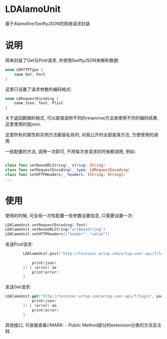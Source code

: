 # LDAlamoUnit

基于Alamofire/SwiftyJSON的网络请求封装

# 说明
简单封装了Get与Post请求, 并使用SwiftyJSON来解析数据:

```Swift
enum LDHTTPType {
    case Get, Post
}
```

这里只设置了请求参数的编码格式:

```Swift
enum LDRequestEncoding {
    case Json, Text, Plist
}
```

关于返回数据的格式, 可以直接调用不同的response方法来使用不同的编码结果, 这里使用的是json.

这里所有的属性和实例方法都是私有的, 对我公开的全部是类方法, 方便使用的调用.

一些配置的方法, 调用一次即可, 不用每次发请求的时候都调用, 例如:
```Swift

class func setBaseURLString(_ string: String)
class func setRequestEncoding(_ type: LDRequestEncoding)
class func setHTTPHeaders(_ headers: [String: String])
...
```

# 使用

使用的时候, 可全局一次性配置一些参数设置信息, 只需要设置一次:
```Swift
LDAlamoUnit.setRequestEncoding(.Text)
LDAlamoUnit.setBaseURLString("urlBaseString")
LDAlamoUnit.setHTTPHeaders(["header": "value"])
```

发送Post请求:

```Swift
        LDAlamoUnit.post("http://testuser.artup.com/artup-user-api/f/login", parameters: ["mobile": "18310246496", "pwd": "123456"], success: { (json) in
            
            print(json)
        }) { (error) in
            print(error)
        }

```

发送Get请求:

```Swift
LDAlamoUnit.get("http://testuser.artup.com/artup-user-api/f/login", parameters: ["mobile": "18310246496", "pwd": "123456"], success: { (json) in
            print(json)
        }) { (error) in
            print(error)
        }

```
其他接口, 可直接查看//MARK: - Public Method部分的extension分类的方法及注释.
